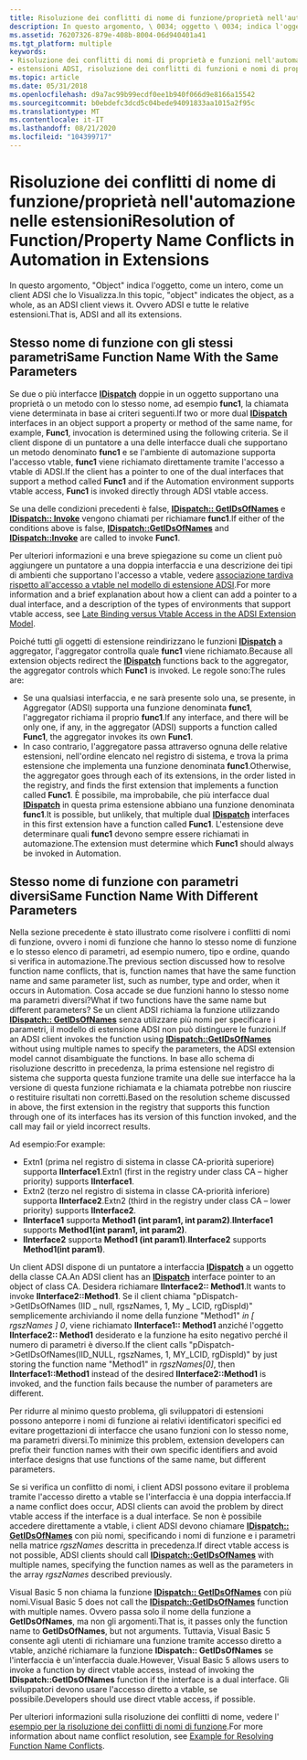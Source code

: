 ```yaml
---
title: Risoluzione dei conflitti di nome di funzione/proprietà nell'automazione nelle estensioni
description: In questo argomento, \ 0034; oggetto \ 0034; indica l'oggetto, nel suo complesso, in cui un client ADSI lo Visualizza. Ovvero ADSI e tutte le relative estensioni.
ms.assetid: 76207326-879e-408b-8004-06d940401a41
ms.tgt_platform: multiple
keywords:
- Risoluzione dei conflitti di nomi di proprietà e funzioni nell'automazione nelle estensioni
- estensioni ADSI, risoluzione dei conflitti di funzioni e nomi di proprietà in automazione
ms.topic: article
ms.date: 05/31/2018
ms.openlocfilehash: d9a7ac99b99ecdf0ee1b940f066d9e8166a15542
ms.sourcegitcommit: b0ebdefc3dcd5c04bede94091833aa1015a2f95c
ms.translationtype: MT
ms.contentlocale: it-IT
ms.lasthandoff: 08/21/2020
ms.locfileid: "104399717"
---
```

# <a name="resolution-of-functionproperty-name-conflicts-in-automation-in-extensions"></a><span data-ttu-id="84f49-106">Risoluzione dei conflitti di nome di funzione/proprietà nell'automazione nelle estensioni</span><span class="sxs-lookup"><span data-stu-id="84f49-106">Resolution of Function/Property Name Conflicts in Automation in Extensions</span></span>

<span data-ttu-id="84f49-107">In questo argomento, "Object" indica l'oggetto, come un intero, come un client ADSI che lo Visualizza.</span><span class="sxs-lookup"><span data-stu-id="84f49-107">In this topic, "object" indicates the object, as a whole, as an ADSI client views it.</span></span> <span data-ttu-id="84f49-108">Ovvero ADSI e tutte le relative estensioni.</span><span class="sxs-lookup"><span data-stu-id="84f49-108">That is, ADSI and all its extensions.</span></span>

## <a name="same-function-name-with-the-same-parameters"></a><span data-ttu-id="84f49-109">Stesso nome di funzione con gli stessi parametri</span><span class="sxs-lookup"><span data-stu-id="84f49-109">Same Function Name With the Same Parameters</span></span>

<span data-ttu-id="84f49-110">Se due o più interfacce [**IDispatch**](/windows/win32/api/oaidl/nn-oaidl-idispatch) doppie in un oggetto supportano una proprietà o un metodo con lo stesso nome, ad esempio **func1**, la chiamata viene determinata in base ai criteri seguenti.</span><span class="sxs-lookup"><span data-stu-id="84f49-110">If two or more dual [**IDispatch**](/windows/win32/api/oaidl/nn-oaidl-idispatch) interfaces in an object support a property or method of the same name, for example, **Func1**, invocation is determined using the following criteria.</span></span> <span data-ttu-id="84f49-111">Se il client dispone di un puntatore a una delle interfacce duali che supportano un metodo denominato **func1** e se l'ambiente di automazione supporta l'accesso vtable, **func1** viene richiamato direttamente tramite l'accesso a vtable di ADSI.</span><span class="sxs-lookup"><span data-stu-id="84f49-111">If the client has a pointer to one of the dual interfaces that support a method called **Func1** and if the Automation environment supports vtable access, **Func1** is invoked directly through ADSI vtable access.</span></span>

<span data-ttu-id="84f49-112">Se una delle condizioni precedenti è false, [**IDispatch:: GetIDsOfNames**](/windows/win32/api/oaidl/nf-oaidl-idispatch-getidsofnames) e [**IDispatch:: Invoke**](/windows/win32/api/oaidl/nf-oaidl-idispatch-invoke) vengono chiamati per richiamare **func1**.</span><span class="sxs-lookup"><span data-stu-id="84f49-112">If either of the conditions above is false, [**IDispatch::GetIDsOfNames**](/windows/win32/api/oaidl/nf-oaidl-idispatch-getidsofnames) and [**IDispatch::Invoke**](/windows/win32/api/oaidl/nf-oaidl-idispatch-invoke) are called to invoke **Func1**.</span></span>

<span data-ttu-id="84f49-113">Per ulteriori informazioni e una breve spiegazione su come un client può aggiungere un puntatore a una doppia interfaccia e una descrizione dei tipi di ambienti che supportano l'accesso a vtable, vedere [associazione tardiva rispetto all'accesso a vtable nel modello di estensione ADSI](late-binding-vs--vtable-access-in-the-adsi-extension-model.md).</span><span class="sxs-lookup"><span data-stu-id="84f49-113">For more information and a brief explanation about how a client can add a pointer to a dual interface, and a description of the types of environments that support vtable access, see [Late Binding versus Vtable Access in the ADSI Extension Model](late-binding-vs--vtable-access-in-the-adsi-extension-model.md).</span></span>

<span data-ttu-id="84f49-114">Poiché tutti gli oggetti di estensione reindirizzano le funzioni [**IDispatch**](/windows/win32/api/oaidl/nn-oaidl-idispatch) a aggregator, l'aggregator controlla quale **func1** viene richiamato.</span><span class="sxs-lookup"><span data-stu-id="84f49-114">Because all extension objects redirect the [**IDispatch**](/windows/win32/api/oaidl/nn-oaidl-idispatch) functions back to the aggregator, the aggregator controls which **Func1** is invoked.</span></span> <span data-ttu-id="84f49-115">Le regole sono:</span><span class="sxs-lookup"><span data-stu-id="84f49-115">The rules are:</span></span>

-   <span data-ttu-id="84f49-116">Se una qualsiasi interfaccia, e ne sarà presente solo una, se presente, in Aggregator (ADSI) supporta una funzione denominata **func1**, l'aggregator richiama il proprio **func1**.</span><span class="sxs-lookup"><span data-stu-id="84f49-116">If any interface, and there will be only one, if any, in the aggregator (ADSI) supports a function called **Func1**, the aggregator invokes its own **Func1**.</span></span>
-   <span data-ttu-id="84f49-117">In caso contrario, l'aggregatore passa attraverso ognuna delle relative estensioni, nell'ordine elencato nel registro di sistema, e trova la prima estensione che implementa una funzione denominata **func1**.</span><span class="sxs-lookup"><span data-stu-id="84f49-117">Otherwise, the aggregator goes through each of its extensions, in the order listed in the registry, and finds the first extension that implements a function called **Func1**.</span></span> <span data-ttu-id="84f49-118">È possibile, ma improbabile, che più interfacce dual [**IDispatch**](/windows/win32/api/oaidl/nn-oaidl-idispatch) in questa prima estensione abbiano una funzione denominata **func1**.</span><span class="sxs-lookup"><span data-stu-id="84f49-118">It is possible, but unlikely, that multiple dual [**IDispatch**](/windows/win32/api/oaidl/nn-oaidl-idispatch) interfaces in this first extension have a function called **Func1**.</span></span> <span data-ttu-id="84f49-119">L'estensione deve determinare quali **func1** devono sempre essere richiamati in automazione.</span><span class="sxs-lookup"><span data-stu-id="84f49-119">The extension must determine which **Func1** should always be invoked in Automation.</span></span>

## <a name="same-function-name-with-different-parameters"></a><span data-ttu-id="84f49-120">Stesso nome di funzione con parametri diversi</span><span class="sxs-lookup"><span data-stu-id="84f49-120">Same Function Name With Different Parameters</span></span>

<span data-ttu-id="84f49-121">Nella sezione precedente è stato illustrato come risolvere i conflitti di nomi di funzione, ovvero i nomi di funzione che hanno lo stesso nome di funzione e lo stesso elenco di parametri, ad esempio numero, tipo e ordine, quando si verifica in automazione.</span><span class="sxs-lookup"><span data-stu-id="84f49-121">The previous section discussed how to resolve function name conflicts, that is, function names that have the same function name and same parameter list, such as number, type and order, when it occurs in Automation.</span></span> <span data-ttu-id="84f49-122">Cosa accade se due funzioni hanno lo stesso nome ma parametri diversi?</span><span class="sxs-lookup"><span data-stu-id="84f49-122">What if two functions have the same name but different parameters?</span></span> <span data-ttu-id="84f49-123">Se un client ADSI richiama la funzione utilizzando [**IDispatch:: GetIDsOfNames**](/windows/win32/api/oaidl/nf-oaidl-idispatch-getidsofnames) senza utilizzare più nomi per specificare i parametri, il modello di estensione ADSI non può distinguere le funzioni.</span><span class="sxs-lookup"><span data-stu-id="84f49-123">If an ADSI client invokes the function using [**IDispatch::GetIDsOfNames**](/windows/win32/api/oaidl/nf-oaidl-idispatch-getidsofnames) without using multiple names to specify the parameters, the ADSI extension model cannot disambiguate the functions.</span></span> <span data-ttu-id="84f49-124">In base allo schema di risoluzione descritto in precedenza, la prima estensione nel registro di sistema che supporta questa funzione tramite una delle sue interfacce ha la versione di questa funzione richiamata e la chiamata potrebbe non riuscire o restituire risultati non corretti.</span><span class="sxs-lookup"><span data-stu-id="84f49-124">Based on the resolution scheme discussed in above, the first extension in the registry that supports this function through one of its interfaces has its version of this function invoked, and the call may fail or yield incorrect results.</span></span>

<span data-ttu-id="84f49-125">Ad esempio:</span><span class="sxs-lookup"><span data-stu-id="84f49-125">For example:</span></span>

-   <span data-ttu-id="84f49-126">Extn1 (prima nel registro di sistema in classe CA-priorità superiore) supporta **IInterface1**.</span><span class="sxs-lookup"><span data-stu-id="84f49-126">Extn1 (first in the registry under class CA – higher priority) supports **IInterface1**.</span></span>
-   <span data-ttu-id="84f49-127">Extn2 (terzo nel registro di sistema in classe CA-priorità inferiore) supporta **IInterface2**.</span><span class="sxs-lookup"><span data-stu-id="84f49-127">Extn2 (third in the registry under class CA – lower priority) supports **IInterface2**.</span></span>
-   <span data-ttu-id="84f49-128">**IInterface1** supporta **Method1 (int param1, int param2)**.</span><span class="sxs-lookup"><span data-stu-id="84f49-128">**IInterface1** supports **Method1(int param1, int param2)**.</span></span>
-   <span data-ttu-id="84f49-129">**IInterface2** supporta **Method1 (int param1)**.</span><span class="sxs-lookup"><span data-stu-id="84f49-129">**IInterface2** supports **Method1(int param1)**.</span></span>

<span data-ttu-id="84f49-130">Un client ADSI dispone di un puntatore a interfaccia [**IDispatch**](/windows/win32/api/oaidl/nn-oaidl-idispatch) a un oggetto della classe CA.</span><span class="sxs-lookup"><span data-stu-id="84f49-130">An ADSI client has an [**IDispatch**](/windows/win32/api/oaidl/nn-oaidl-idispatch) interface pointer to an object of class CA.</span></span> <span data-ttu-id="84f49-131">Desidera richiamare **IInterface2:: Method1**.</span><span class="sxs-lookup"><span data-stu-id="84f49-131">It wants to invoke **IInterface2::Method1**.</span></span> <span data-ttu-id="84f49-132">Se il client chiama "pDispatch->GetIDsOfNames (IID \_ null, rgszNames, 1, My \_ LCID, rgDispId)" semplicemente archiviando il nome della funzione "Method1" *in \[ rgszNames \] 0*, viene richiamato **IInterface1:: Method1** anziché l'oggetto **IInterface2:: Method1** desiderato e la funzione ha esito negativo perché il numero di parametri è diverso.</span><span class="sxs-lookup"><span data-stu-id="84f49-132">If the client calls "pDispatch->GetIDsOfNames(IID\_NULL, rgszNames, 1, MY\_LCID, rgDispId)" by just storing the function name "Method1" in *rgszNames\[0\]*, then **IInterface1::Method1** instead of the desired **IInterface2::Method1** is invoked, and the function fails because the number of parameters are different.</span></span>

<span data-ttu-id="84f49-133">Per ridurre al minimo questo problema, gli sviluppatori di estensioni possono anteporre i nomi di funzione ai relativi identificatori specifici ed evitare progettazioni di interfacce che usano funzioni con lo stesso nome, ma parametri diversi.</span><span class="sxs-lookup"><span data-stu-id="84f49-133">To minimize this problem, extension developers can prefix their function names with their own specific identifiers and avoid interface designs that use functions of the same name, but different parameters.</span></span>

<span data-ttu-id="84f49-134">Se si verifica un conflitto di nomi, i client ADSI possono evitare il problema tramite l'accesso diretto a vtable se l'interfaccia è una doppia interfaccia.</span><span class="sxs-lookup"><span data-stu-id="84f49-134">If a name conflict does occur, ADSI clients can avoid the problem by direct vtable access if the interface is a dual interface.</span></span> <span data-ttu-id="84f49-135">Se non è possibile accedere direttamente a vtable, i client ADSI devono chiamare [**IDispatch:: GetIDsOfNames**](/windows/win32/api/oaidl/nf-oaidl-idispatch-getidsofnames) con più nomi, specificando i nomi di funzione e i parametri nella matrice *rgszNames* descritta in precedenza.</span><span class="sxs-lookup"><span data-stu-id="84f49-135">If direct vtable access is not possible, ADSI clients should call [**IDispatch::GetIDsOfNames**](/windows/win32/api/oaidl/nf-oaidl-idispatch-getidsofnames) with multiple names, specifying the function names as well as the parameters in the array *rgszNames* described previously.</span></span>

<span data-ttu-id="84f49-136">Visual Basic 5 non chiama la funzione [**IDispatch:: GetIDsOfNames**](/windows/win32/api/oaidl/nf-oaidl-idispatch-getidsofnames) con più nomi.</span><span class="sxs-lookup"><span data-stu-id="84f49-136">Visual Basic 5 does not call the [**IDispatch::GetIDsOfNames**](/windows/win32/api/oaidl/nf-oaidl-idispatch-getidsofnames) function with multiple names.</span></span> <span data-ttu-id="84f49-137">Ovvero passa solo il nome della funzione a **GetIDsOfNames**, ma non gli argomenti.</span><span class="sxs-lookup"><span data-stu-id="84f49-137">That is, it passes only the function name to **GetIDsOfNames**, but not arguments.</span></span> <span data-ttu-id="84f49-138">Tuttavia, Visual Basic 5 consente agli utenti di richiamare una funzione tramite accesso diretto a vtable, anziché richiamare la funzione **IDispatch:: GetIDsOfNames** se l'interfaccia è un'interfaccia duale.</span><span class="sxs-lookup"><span data-stu-id="84f49-138">However, Visual Basic 5 allows users to invoke a function by direct vtable access, instead of invoking the **IDispatch::GetIDsOfNames** function if the interface is a dual interface.</span></span> <span data-ttu-id="84f49-139">Gli sviluppatori devono usare l'accesso diretto a vtable, se possibile.</span><span class="sxs-lookup"><span data-stu-id="84f49-139">Developers should use direct vtable access, if possible.</span></span>

<span data-ttu-id="84f49-140">Per ulteriori informazioni sulla risoluzione dei conflitti di nome, vedere l' [esempio per la risoluzione dei conflitti di nomi di funzione](example-for-resolving-function-name-conflicts.md).</span><span class="sxs-lookup"><span data-stu-id="84f49-140">For more information about name conflict resolution, see [Example for Resolving Function Name Conflicts](example-for-resolving-function-name-conflicts.md).</span></span>

 

 